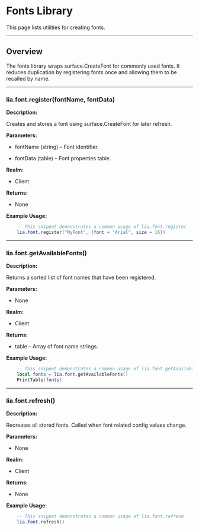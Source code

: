 # Fonts Library

This page lists utilities for creating fonts.

---

## Overview

The fonts library wraps surface.CreateFont for commonly used fonts. It reduces duplication by registering fonts once and allowing them to be recalled by name.

---

### lia.font.register(fontName, fontData)

**Description:**

Creates and stores a font using surface.CreateFont for later refresh.

**Parameters:**

* fontName (string) – Font identifier.


* fontData (table) – Font properties table.


**Realm:**

* Client


**Returns:**

* None


**Example Usage:**

```lua
    -- This snippet demonstrates a common usage of lia.font.register
    lia.font.register("MyFont", {font = "Arial", size = 16})
```

---

### lia.font.getAvailableFonts()

**Description:**

Returns a sorted list of font names that have been registered.

**Parameters:**

* None


**Realm:**

* Client


**Returns:**

* table – Array of font name strings.


**Example Usage:**

```lua
    -- This snippet demonstrates a common usage of lia.font.getAvailableFonts
    local fonts = lia.font.getAvailableFonts()
    PrintTable(fonts)
```

---

### lia.font.refresh()

**Description:**

Recreates all stored fonts. Called when font related config values change.

**Parameters:**

* None


**Realm:**

* Client


**Returns:**

* None


**Example Usage:**

```lua
    -- This snippet demonstrates a common usage of lia.font.refresh
    lia.font.refresh()
```
